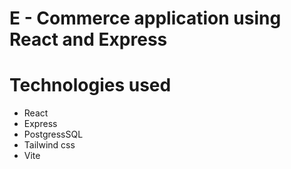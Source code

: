 # E - Commerce application using React and Express

# Technologies used

- React
- Express
- PostgressSQL
- Tailwind css
- Vite
